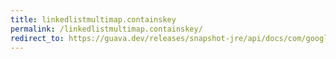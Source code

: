 ```yaml
---
title: linkedlistmultimap.containskey
permalink: /linkedlistmultimap.containskey/
redirect_to: https://guava.dev/releases/snapshot-jre/api/docs/com/google/common/collect/LinkedListMultimap.html#containsKey-java.lang.Object-
---
```

